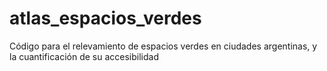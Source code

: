 # atlas_espacios_verdes
Código para el relevamiento de espacios verdes en ciudades argentinas, y la cuantificación de su accesibilidad
